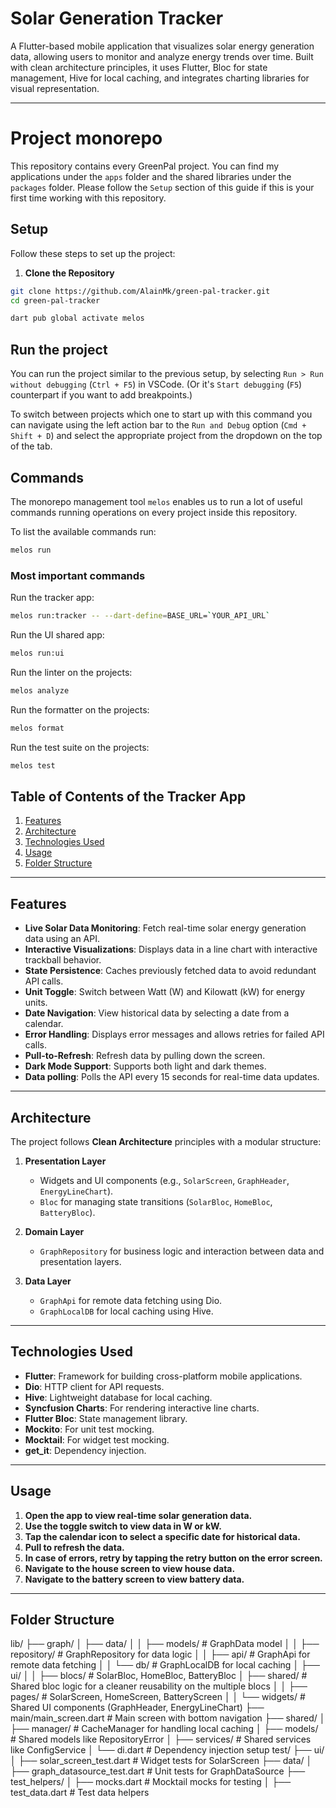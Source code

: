 # **Solar Generation Tracker**

A Flutter-based mobile application that visualizes solar energy generation data, allowing users to monitor and analyze energy trends over time. Built with clean architecture principles, it uses Flutter, Bloc for state management, Hive for local caching, and integrates charting libraries for visual representation.

---

# Project monorepo

This repository contains every GreenPal project. You can find my applications under the `apps` folder and the shared libraries under the `packages` folder. Please follow the `Setup` section of this guide if this is your first time working with this repository.

## **Setup**

Follow these steps to set up the project:

1. **Clone the Repository**
```bash
git clone https://github.com/AlainMk/green-pal-tracker.git
cd green-pal-tracker
```

```bash
dart pub global activate melos
```

## Run the project

You can run the project similar to the previous setup, by selecting `Run > Run without debugging` (`Ctrl + F5`) in VSCode. (Or it's `Start debugging` (`F5`) counterpart if you want to add breakpoints.)

To switch between projects which one to start up with this command you can navigate using the left action bar to the `Run and Debug` option (`Cmd + Shift + D`) and select the appropriate project from the dropdown on the top of the tab.

## Commands

The monorepo management tool `melos` enables us to run a lot of useful commands running operations on every project inside this repository.

To list the available commands run:
```bash
melos run
```
### Most important commands

Run the tracker app:
```bash 
melos run:tracker -- --dart-define=BASE_URL=`YOUR_API_URL`
```

Run the UI shared app:
```bash
melos run:ui
```

Run the linter on the projects:
```bash
melos analyze
```

Run the formatter on the projects:
```bash
melos format
```

Run the test suite on the projects:
```bash
melos test
```

## **Table of Contents of the Tracker App**
1. [Features](#features)
2. [Architecture](#architecture)
3. [Technologies Used](#technologies-used)
4. [Usage](#usage)
5. [Folder Structure](#folder-structure)

---

## **Features**
- **Live Solar Data Monitoring**: Fetch real-time solar energy generation data using an API.
- **Interactive Visualizations**: Displays data in a line chart with interactive trackball behavior.
- **State Persistence**: Caches previously fetched data to avoid redundant API calls.
- **Unit Toggle**: Switch between Watt (W) and Kilowatt (kW) for energy units.
- **Date Navigation**: View historical data by selecting a date from a calendar.
- **Error Handling**: Displays error messages and allows retries for failed API calls.
- **Pull-to-Refresh**: Refresh data by pulling down the screen.
- **Dark Mode Support**: Supports both light and dark themes.
- **Data polling**: Polls the API every 15 seconds for real-time data updates.

---

## **Architecture**
The project follows **Clean Architecture** principles with a modular structure:

1. **Presentation Layer**
    - Widgets and UI components (e.g., `SolarScreen`, `GraphHeader`, `EnergyLineChart`).
    - `Bloc` for managing state transitions (`SolarBloc`, `HomeBloc`, `BatteryBloc`).

2. **Domain Layer**
    - `GraphRepository` for business logic and interaction between data and presentation layers.

3. **Data Layer**
    - `GraphApi` for remote data fetching using Dio.
    - `GraphLocalDB` for local caching using Hive.

---

## **Technologies Used**
- **Flutter**: Framework for building cross-platform mobile applications.
- **Dio**: HTTP client for API requests.
- **Hive**: Lightweight database for local caching.
- **Syncfusion Charts**: For rendering interactive line charts.
- **Flutter Bloc**: State management library.
- **Mockito**: For unit test mocking.
- **Mocktail**: For widget test mocking.
- **get_it**: Dependency injection.

---

## **Usage**
1. **Open the app to view real-time solar generation data.**
2. **Use the toggle switch to view data in W or kW.**
3. **Tap the calendar icon to select a specific date for historical data.**
4. **Pull to refresh the data.**
5. **In case of errors, retry by tapping the retry button on the error screen.**
6. **Navigate to the house screen to view house data.**
7. **Navigate to the battery screen to view battery data.**

---

## **Folder Structure**
lib/
├── graph/
│   ├── data/
│   │   ├── models/                # GraphData model
│   │   ├── repository/            # GraphRepository for data logic
│   │   ├── api/                   # GraphApi for remote data fetching
│   │   └── db/                    # GraphLocalDB for local caching 
│   ├── ui/
│   │   ├── blocs/                 # SolarBloc, HomeBloc, BatteryBloc
│           ├── shared/            # Shared bloc logic for a cleaner reusability on the multiple blocs
│   │   ├── pages/                 # SolarScreen, HomeScreen, BatteryScreen
│   │   └── widgets/               # Shared UI components (GraphHeader, EnergyLineChart)
├── main/main_screen.dart          # Main screen with bottom navigation
├── shared/
│   ├── manager/                   # CacheManager for handling local caching
│   ├── models/                    # Shared models like RepositoryError
│   ├── services/                  # Shared services like ConfigService
│   └── di.dart                    # Dependency injection setup
test/
├── ui/
│   ├── solar_screen_test.dart     # Widget tests for SolarScreen
├── data/
│   ├── graph_datasource_test.dart # Unit tests for GraphDataSource
├── test_helpers/
│   ├── mocks.dart                 # Mocktail mocks for testing
│   ├── test_data.dart             # Test data helpers
